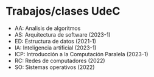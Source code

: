 # Trabajos/clases UdeC
 - AA: Analisis de algoritmos
 - AS: Arquitectura de software (2023-1) 
 - ED: Estructura de datos (2021-1) 
 - IA: Inteligencia artificial (2023-1) 
 - ICP: Introducción a la Computación Paralela (2023-1) 
 - RC: Redes de computadores (2022)
 - SO: Sistemas operativos (2022)
